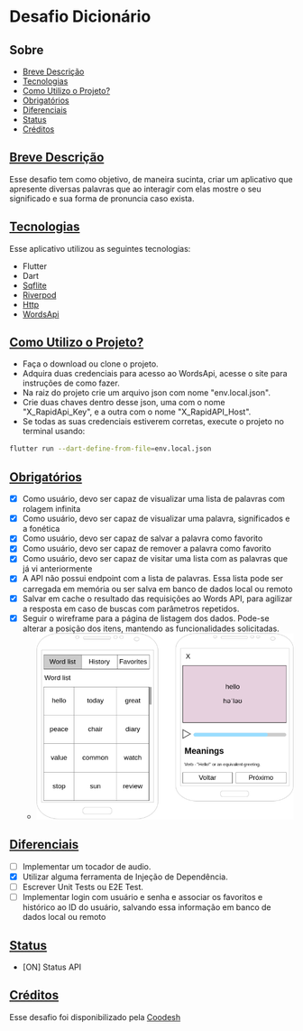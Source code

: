 # Desafio Dicionário

## Sobre

- [Breve Descrição](#breve-descrição)
- [Tecnologias](#tecnologias)
- [Como Utilizo o Projeto?](#como-utilizo-o-projeto)
- [Obrigatórios](#obrigatórios)
- [Diferenciais](#diferenciais)
- [Status](#status)
- [Créditos](#créditos)

## [Breve Descrição](#sobre)

Esse desafio tem como objetivo, de maneira sucinta, criar um aplicativo que apresente diversas palavras que ao interagir com elas mostre o seu significado e sua forma de pronuncia
caso exista.

## [Tecnologias](#sobre)

Esse aplicativo utilizou as seguintes tecnologias:

- Flutter
- Dart
- [Sqflite](https://pub.dev/packages/sqflite)
- [Riverpod](https://pub.dev/packages/riverpod)
- [Http](https://pub.dev/packages/http)
- [WordsApi](https://www.wordsapi.com/)

## [Como Utilizo o Projeto?](#sobre)

- Faça o download ou clone o projeto.
- Adquira duas credenciais para acesso ao WordsApi, acesse o site para instruções de como fazer.
- Na raiz do projeto crie um arquivo json com nome "env.local.json".
- Crie duas chaves dentro desse json, uma com o nome "X_RapidApi_Key", e a outra com o nome "X_RapidAPI_Host".
- Se todas as suas credenciais estiverem corretas, execute o projeto no terminal usando:
```sh
flutter run --dart-define-from-file=env.local.json
```

## [Obrigatórios](#sobre)

- [x] Como usuário, devo ser capaz de visualizar uma lista de palavras com rolagem infinita
- [x] Como usuário, devo ser capaz de visualizar uma palavra, significados e a fonética
- [x] Como usuário, devo ser capaz de salvar a palavra como favorito
- [x] Como usuário, devo ser capaz de remover a palavra como favorito
- [x] Como usuário, devo ser capaz de visitar uma lista com as palavras que já vi anteriormente
- [x] A API não possui endpoint com a lista de palavras. Essa lista pode ser carregada em memória ou ser salva em banco de dados local ou remoto
- [x] Salvar em cache o resultado das requisições ao Words API, para agilizar a resposta em caso de buscas com parâmetros repetidos.
- [x] Seguir o wireframe para a página de listagem dos dados. Pode-se alterar a posição dos itens, mantendo as funcionalidades solicitadas.
    - ![wireframe](img/wireframe.png)

## [Diferenciais](#sobre)

- [ ] Implementar um tocador de audio.
- [x] Utilizar alguma ferramenta de Injeção de Dependência.
- [ ] Escrever Unit Tests ou E2E Test.
- [ ] Implementar login com usuário e senha e associar os favoritos e histórico ao ID do usuário, salvando essa informação em banco de dados local ou remoto

## [Status](#sobre)

- [ON] Status API

## [Créditos](#sobre)

Esse desafio foi disponibilizado pela [Coodesh](https://coodesh.com/) 

